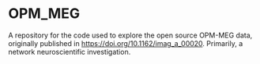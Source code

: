 # OPM_MEG
A repository for the code used to explore the open source OPM-MEG data, originally published in https://doi.org/10.1162/imag_a_00020. Primarily, a network neuroscientific investigation.
